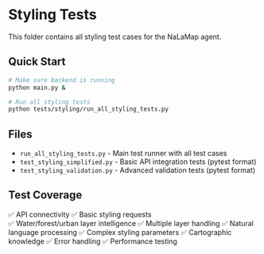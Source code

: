 # Styling Tests

This folder contains all styling test cases for the NaLaMap agent.

## Quick Start

```bash
# Make sure backend is running
python main.py &

# Run all styling tests
python tests/styling/run_all_styling_tests.py
```

## Files

- `run_all_styling_tests.py` - Main test runner with all test cases
- `test_styling_simplified.py` - Basic API integration tests (pytest format)
- `test_styling_validation.py` - Advanced validation tests (pytest format)

## Test Coverage

✅ API connectivity
✅ Basic styling requests  
✅ Water/forest/urban layer intelligence
✅ Multiple layer handling
✅ Natural language processing
✅ Complex styling parameters
✅ Cartographic knowledge
✅ Error handling
✅ Performance testing
